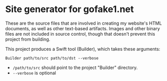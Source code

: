 # Site generator for gofake1.net

These are the source files that are involved in creating my website's HTML documents, as well as other text-based artifacts. Images and other binary files are not included in source control, though that doesn't prevent this project from building.

This project produces a Swift tool (Builder), which takes these arguments:
```
Builder path/to/src path/to/dst --verbose
```

* `/path/to/src` should point to the project "Builder" directory.
* `--verbose` is optional